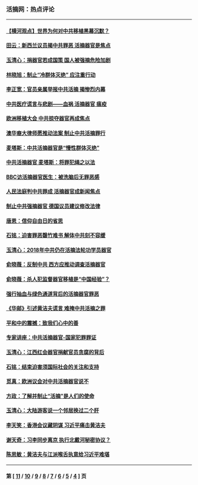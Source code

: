 ### 活摘网：热点评论
---
#### [【横河观点】世界为何对中共移植黑幕沉默？](../../pages/nf5879/n13244249.md?07160430) 
#### [田云：新西兰议员揭中共罪恶 活摘器官是焦点](../../pages/nf5879/n13070629.md?07160430) 
#### [玉清心：捐器官若成国策 国人被强摘危险加剧](../../pages/nf5879/n12802713.md?07160430) 
#### [林晓旭：制止“冷群体灭绝” 应注重行动](../../pages/nf5879/n12779736.md?07160430) 
#### [李正宽：官员亲属举报中共活摘 揭惨烈内幕](../../pages/nf5879/n12684490.md?07160430) 
#### [中共医疗谎言与悲剧——血祸 活摘器官 瘟疫](../../pages/nf5879/n12372103.md?07160430) 
#### [欧洲移植大会 中共掠夺器官再成焦点](../../pages/nf5879/n11538883.md?07160430) 
#### [澳华裔大律师愿推动法案 制止中共活摘罪行](../../pages/nf5879/n11377039.md?07160430) 
#### [麦塔斯：中共活摘器官是“慢性群体灭绝”](../../pages/nf5879/n11350529.md?07160430) 
#### [中共活摘器官 麦塔斯：将罪犯绳之以法](../../pages/nf5879/n11347973.md?07160430) 
#### [BBC访活摘器官医生：被洗脑后无罪恶感](../../pages/nf5879/n11335935.md?07160430) 
#### [人民法庭判中共罪成 活摘器官成新闻焦点](../../pages/nf5879/n11331578.md?07160430) 
#### [制止中共强摘器官 德国议员建议修改法律](../../pages/nf5879/n11249451.md?07160430) 
#### [唐恩：信仰自由日的省思](../../pages/nf5879/n11003525.md?07160430) 
#### [石铭：迫害罪恶罄竹难书  解体中共刻不容缓](../../pages/nf5879/n10942855.md?07160430) 
#### [玉清心：2018年中共仍在活摘法轮功学员器官](../../pages/nf5879/n10914646.md?07160430) 
#### [俞晓薇：反制中共 西方应推动调查活摘器官](../../pages/nf5879/n10794671.md?07160430) 
#### [俞晓薇：杀人犯监督器官移植是“中国经验”？](../../pages/nf5879/n10466427.md?07160430) 
#### [强行抽血与绿色通道背后的活摘器官罪恶](../../pages/nf5879/n10004708.md?07160430) 
#### [《华邮》引述黄洁夫谎言 难掩中共活摘之罪](../../pages/nf5879/n9642309.md?07160430) 
#### [平和中的震撼：致我们心中的善](../../pages/nf5879/n9021123.md?07160430) 
#### [专家讲座：中共活摘器官-国家犯罪罪证](../../pages/nf5879/n8828153.md?07160430) 
#### [玉清心：江西红会器官捐献官员贪腐的背后](../../pages/nf5879/n8522122.md?07160430) 
#### [石铭：结束迫害须国际社会的关注和支持](../../pages/nf5879/n8443497.md?07160430) 
#### [觅真：欧洲议会对中共活摘器官说不](../../pages/nf5879/n8337486.md?07160430) 
#### [方政：了解并制止“活摘”是人们的使命](../../pages/nf5879/n8329214.md?07160430) 
#### [玉清心：大陆游客说一个邻居换过二个肝](../../pages/nf5879/n8291404.md?07160430) 
#### [李天笑：香港会议藏阴谋 习近平痛击黄洁夫](../../pages/nf5879/n8241459.md?07160430) 
#### [谢天奇：习李同步离京 执行北戴河秘密协议？](../../pages/nf5879/n8230418.md?07160430) 
#### [陈思敏：黄洁夫与江派喉舌执意给习近平难堪](../../pages/nf5879/n8222166.md?07160430) 

---
#### 第 [ [11](./11.md?07160430) / [10](./10.md?07160430) / [9](./9.md?07160430) / [8](./8.md?07160430) / [7](./7.md?07160430) / [6](./6.md?07160430) / [5](./5.md?07160430) / [4](./4.md?07160430) ] 页
